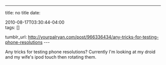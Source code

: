 ---
title: no title
date:

 2010-08-17T03:30:44-04:00  
tags:  []

tumblr_url:
http://yourpalryan.com/post/966336434/any-tricks-for-testing-phone-resolutions
\-\--

Any tricks for testing phone resolutions? Currently I'm looking at my
droid and my wife's ipod touch then rotating them.
